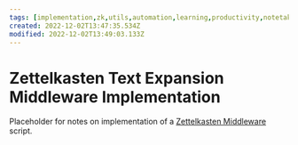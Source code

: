 ```yaml
---
tags: [implementation,zk,utils,automation,learning,productivity,notetaking]
created: 2022-12-02T13:47:35.534Z
modified: 2022-12-02T13:49:03.133Z
---
```

# Zettelkasten Text Expansion Middleware Implementation

Placeholder for notes on implementation of
a [Zettelkasten Middleware](zk-deploy.md#text-expansion-middleware) script.
